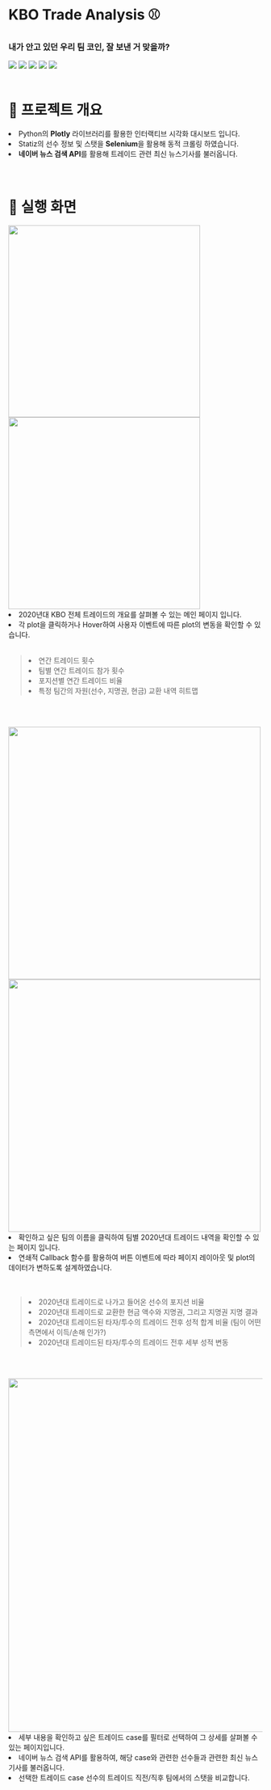 # KBO Trade Analysis ⚾
### 내가 안고 있던 우리 팀 코인, 잘 보낸 거 맞을까?

<img src="https://img.shields.io/badge/Jupyter-F37626?style=for-the-badge&logo=Jupyter&logoColor=white"> <img src="https://img.shields.io/badge/Selenium-43B02A?style=for-the-badge&logo=Selenium&logoColor=white"> <img src="https://img.shields.io/badge/Plotly-3F4F75?style=for-the-badge&logo=Plotly&logoColor=white"> <img src="https://img.shields.io/badge/Bootstrap-7952B3?style=for-the-badge&logo=Bootstrap&logoColor=white"> <img src="https://img.shields.io/badge/CSS3-1572B6?style=for-the-badge&logo=CSS3&logoColor=white"> 
<br><br>

# 🚀 프로젝트 개요
<li>Python의 <b>Plotly</b> 라이브러리를 활용한 인터랙티브 시각화 대시보드 입니다.</li>
<li>Statiz의 선수 정보 및 스탯을 <b>Selenium</b>을 활용해 동적 크롤링 하였습니다.</li>
<li><b>네이버 뉴스 검색 API</b>를 활용해 트레이드 관련 최신 뉴스기사를 불러옵니다.</li>
<br><br>

# 🧠 실행 화면

<img src="https://github.com/user-attachments/assets/5cfd0514-8adc-4839-8ebf-6ee39fd4ddeb" width="380">
<img src="https://github.com/user-attachments/assets/7e4cc09f-c043-446e-be05-2410b600cbcc" width="380">
<li>2020년대 KBO 전체 트레이드의 개요를 살펴볼 수 있는 메인 페이지 입니다.</li>
<li> 각 plot을 클릭하거나 Hover하여 사용자 이벤트에 따른 plot의 변동을 확인할 수 있습니다.
<br><br>

> <li>연간 트레이드 횟수</li>
> <li>팀별 연간 트레이드 참가 횟수</li>
> <li>포지션별 연간 트레이드 비율</li>
> <li>특정 팀간의 자원(선수, 지명권, 현금) 교환 내역 히트맵</li>
<br><br>

<img src="https://github.com/user-attachments/assets/0012963f-aa9d-4f5c-8a7f-4b5ce17edef4" width="500">
<img src="https://github.com/user-attachments/assets/42cdd39c-23ac-48ef-a41f-c6efe5cdab75" width="500">
<li>확인하고 싶은 팀의 이름을 클릭하여 팀별 2020년대 트레이드 내역을 확인할 수 있는 페이지 입니다.</li>
<li>연쇄적 Callback 함수를 활용하여 버튼 이벤트에 따라 페이지 레이아웃 및 plot의 데이터가 변하도록 설계하였습니다.</li>
<br><br>

> <li>2020년대 트레이드로 나가고 들어온 선수의 포지션 비율</li>
> <li>2020년대 트레이드로 교환한 현금 액수와 지명권, 그리고 지명권 지명 결과</li>
> <li>2020년대 트레이드된 타자/투수의 트레이드 전후 성적 합계 비율 (팀이 어떤 측면에서 이득/손해 인가?)</li>
> <li>2020년대 트레이드된 타자/투수의 트레이드 전후 세부 성적 변동 </li>
<br><br>

<img src="https://github.com/user-attachments/assets/1ac573d6-ec06-4abc-a697-6350bb4ebf75" width="700">
<li>세부 내용을 확인하고 싶은 트레이드 case를 필터로 선택하여 그 상세를 살펴볼 수 있는 페이지입니다.</li>
<li>네이버 뉴스 검색 API를 활용하여, 해당 case와 관련한 선수들과 관련한 최신 뉴스 기사를 불러옵니다.</li>
<li>선택한 트레이드 case 선수의 트레이드 직전/직후 팀에서의 스탯을 비교합니다.</li>
<br><br>
